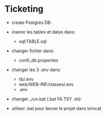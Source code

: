 # Ticketing

- create Postgres DB:

- inserer les tables et datas dans:
    - sql/TABLE.sql

- changer fichier dans: 
    - conf/_db.properties

- changer les 3 .env dans:
    - lib/.env
    - web/WEB-INF/classes/.env
    - .env

- changer _run.bat (.bat FA TSY .sh): 
- utiliser .bat pour lancer le projet dans tomcat
